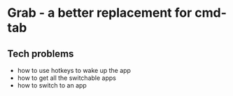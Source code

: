 # Grab - a better replacement for cmd-tab

## Tech problems
 - how to use hotkeys to wake up the app
 - how to get all the switchable apps
 - how to switch to an app
